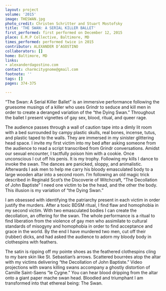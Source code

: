 ```yaml
---
layout: project
volume: '2015'
image: THESWAN.jpg
photo_credit: Christen Schritter and Stuart Mostofsky
title: 'THE SWAN: A SERIAL KILLER BALLET'
first_performed: first performed on December 12, 2015
place: E.M.P Collective, Baltimore, MD
times_performed: performed twice in 2015
contributor: ALEXANDER D’AGOSTINO
collaborators: []
home: Baltimore, MD
links:
- alexanderdagostino.com
contact: charmcitygnome@gmail.com
footnote: ''
tags: []
pages: 374-375

---
```


“The Swan: A Serial Killer Ballet” is an immersive performance following the gruesome musings of a killer who uses Grindr to seduce and kill men in order to create a deranged variation of the “the Dying Swan.” Throughout the ballet I present vignettes of gay sex, blood, ritual, and queer rage.

The audience passes through a wall of caution tape into a dimly lit room with a bed surrounded by campy plastic skulls, real bones, incense, tutus, and plastic taped to the walls. They are immersed in my sinister glittering head space. I invite my first victim into my bed after asking someone from the audience to read a script transcribed from Grindr conversations. Amidst our sexual encounter, I tactfully poison him with a cookie. Once unconscious I cut off his penis. It is my trophy. Following my kills I dance to invoke the swan. The dances are panicked, sloppy, and animalistic. Afterwards I ask men to help me carry his bloody emasculated body to a large wooden altar into a second room. I’m following an old magic trick described in Reginald Scot’s the Discoverie of Witchcraft, “The Decollation of John Baptiste” I need one victim to be the head, and the other the body. This illusion is my variation of “the Dying Swan.”

I am obsessed with identifying the patriarchy present in each victim in order justify the murders. After a toxic BDSM ritual, I find flaw and homophobia in my second victim. With two emasculated bodies I can create the decollation, an offering for the swan. The whole performance is a ritual to find liberation from the violence of gay men who assimilate to cultural standards of misogyny and homophobia in order to find acceptance and grace in the world. By the end I have murdered two men, cut off their (rubber) dicks, and had asked the audience to adorn my bloody body in clothespins with feathers.

The satin is ripping off my pointe shoes as the feathered clothespins cling to my bare skin like St. Sebastian’s arrows. Scattered bourrées atop the altar with my victims delivering “the Decollation of John Baptiste.” Video projections with swans killing swans accompany a ghostly distortion of Camille Saint-Saens “le Cygne.” You can hear blood dripping from the altar onto a giant paper mache swan head. Bloodied and triumphant I am transformed into that ethereal being: The Swan.
